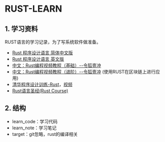 # RUST-LEARN

## 1. 学习资料

RUST语言的学习记录，为了写系统软件做准备。

* [Rust 程序设计语言 简体中文版](https://kaisery.github.io/trpl-zh-cn/ch02-00-guessing-game-tutorial.html)
* [Rust 程序设计语言 英文版](https://doc.rust-lang.org/book/index.html)
* [中文：Rust编程视频教程（基础）--令狐壹冲](https://www.bilibili.com/video/BV1xJ411B79h?from=search&seid=11418904650629340673)
* [中文：Rust编程视频教程（进阶）--令狐壹冲](https://www.bilibili.com/video/BV1FJ411Y71o?from=search&seid=11418904650629340673)
  (使用RUST在区块链上进行应用)
* [清华程序设计训练-Rust](https://lab.cs.tsinghua.edu.cn/rust/)，[视频](https://www.bilibili.com/video/BV1jo4y1Y7Ha/?spm_id_from=333.337.top_right_bar_window_history.content.click&vd_source=4a83c831c5458c234bb7ce23c54c2b63)
* [Rust语言圣经(Rust Course)](https://course.rs/about-book.html)

## 2. 结构

* learn_code：学习代码
* learn_note：学习笔记
* target：git忽略，rust的编译相关
